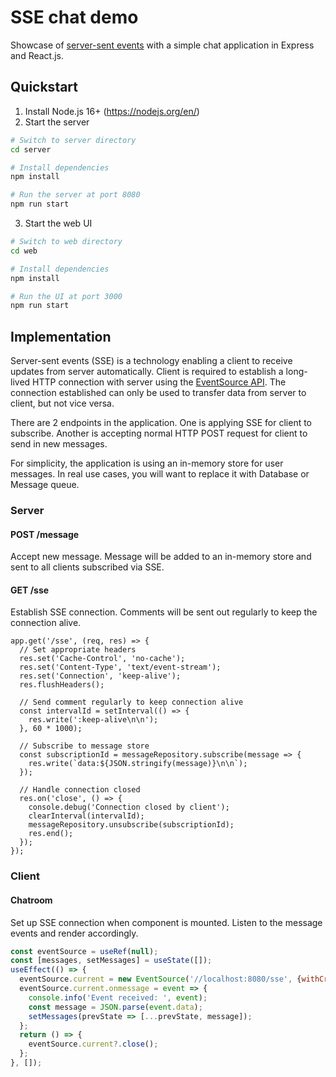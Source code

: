 # SSE chat demo

Showcase of [server-sent events](https://developer.mozilla.org/en-US/docs/Web/API/Server-sent_events) with a simple chat
application in Express and React.js.

## Quickstart

1. Install Node.js 16+ (https://nodejs.org/en/)
2. Start the server

```bash
# Switch to server directory
cd server

# Install dependencies
npm install

# Run the server at port 8080
npm run start
```

3. Start the web UI

```bash
# Switch to web directory
cd web

# Install dependencies
npm install

# Run the UI at port 3000
npm run start
```

## Implementation

Server-sent events (SSE) is a technology enabling a client to receive updates from server automatically. Client is
required to establish a long-lived HTTP connection with server using
the [EventSource API](https://developer.mozilla.org/en-US/docs/Web/API/EventSource). The connection established can only
be used to transfer data from server to client, but not vice versa.

There are 2 endpoints in the application. One is applying SSE for client to subscribe. Another is accepting normal HTTP
POST request for client to send in new messages.

For simplicity, the application is using an in-memory store for user messages. In real use cases, you will want to
replace it with Database or Message queue.

### Server

#### POST /message

Accept new message. Message will be added to an in-memory store and sent to all clients subscribed via SSE.

#### GET /sse

Establish SSE connection. Comments will be sent out regularly to keep the connection alive.

```node
app.get('/sse', (req, res) => {
  // Set appropriate headers
  res.set('Cache-Control', 'no-cache');
  res.set('Content-Type', 'text/event-stream');
  res.set('Connection', 'keep-alive');
  res.flushHeaders();

  // Send comment regularly to keep connection alive
  const intervalId = setInterval(() => {
    res.write(':keep-alive\n\n');
  }, 60 * 1000);

  // Subscribe to message store
  const subscriptionId = messageRepository.subscribe(message => {
    res.write(`data:${JSON.stringify(message)}\n\n`);
  });

  // Handle connection closed
  res.on('close', () => {
    console.debug('Connection closed by client');
    clearInterval(intervalId);
    messageRepository.unsubscribe(subscriptionId);
    res.end();
  });
});
```

### Client

#### Chatroom

Set up SSE connection when component is mounted. Listen to the message events and render accordingly.

```js
const eventSource = useRef(null);
const [messages, setMessages] = useState([]);
useEffect(() => {
  eventSource.current = new EventSource('//localhost:8080/sse', {withCredentials: true});
  eventSource.current.onmessage = event => {
    console.info('Event received: ', event);
    const message = JSON.parse(event.data);
    setMessages(prevState => [...prevState, message]);
  };
  return () => {
    eventSource.current?.close();
  };
}, []);
```